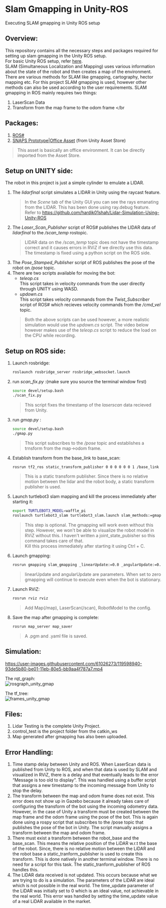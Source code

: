 # Slam Gmapping in Unity-ROS
Executing SLAM gmapping in Unity ROS setup

## Overview:
This repository contains all the necessary steps and packages required for setting up slam gmapping in the Unity ROS setup.</br>
For basic Unity ROS setup, refer [here](https://github.com/hardik01shah/Unity-ROS-Basic-Simulation).
</br>
SLAM (Simultaneous Localization and Mapping) uses various information about the state of the robot and then creates a map of the environment. There are various methods for SLAM like gmapping, cartography, hector mapping etc. For this project SLAM gmapping is used, however other methods can also be used according to the user requirements. SLAM gmapping in ROS mainly requires two things:
1. LaserScan Data 
2. Transform from the map frame to the odom frame
</br
## Packages:
1. [ROS#](https://github.com/siemens/ros-sharp)
2. [SNAPS Prototype|Office Asset](https://assetstore.unity.com/packages/3d/environments/snaps-prototype-office-137490) (from Unity Asset Store)
  >This asset is basically an office environment. It can be directly imported from the Asset Store.

## Setup on UNITY side:
The robot in this project is just a simple cylinder to emulate a LIDAR. 

1. The _lidarfinal_ script simulates a LIDAR in Unity using the raycast feature.
    >In the _Scene_ tab of the Unity GUI you can see the rays emanating from the LIDAR. This has been done using ray.debug feature. </br>
    >Refer to https://github.com/hardik01shah/Lidar-Simulation-Using-Unity-ROS
2. The _Laser_Scan_Publisher_ script of ROS# publishes the LIDAR data of _lidarfinal_ to the _/scan_temp_ rostopic.
    > LIDAR data on the _/scan_temp_ topic does not have the timestamp correct and it causes errors in RViZ if we directly use this data. The timestamp is fixed
    > using a python script on the ROS side.
3. The _Pose_Stamped_Publisher_ script of ROS publishes the pose of the robot on _/pose_ topic.
4. There are two scripts available for moving the bot:
    - _teleop.cs_  
      This script takes in velocity commands from the user directly through UNITY using WASD.
    - _updown.cs_  
      This script takes velocity commands from the _Twist_Subscriber_ script of ROS# which recieves velocity commands from the _/cmd_vel_ topic.
    >Both the above scripts can be used however, a more realistic simulation would use the _updown.cs_ script. The video below however makes use of the
    >_teleop.cs_ script to reduce the load on the CPU while recording.

## Setup on ROS side:
1. Launch rosbridge:
    ```sh
    roslaunch rosbridge_server rosbridge_websocket.launch
    ```
2. run _scan_fix.py_ :(make sure you source the terminal window first)
    ```sh
    source devel/setup.bash
    ./scan_fix.py
    ```
    >This script fixes the timestamp of the _laserscan_ data recieved from Unity.
3. run _gmap.py_ :
    ```sh
    source devel/setup.bash
    ./gmap.py
    ```
    >This script subscribes to the _/pose_ topic and establishes a trnsform from the map->odom frame.
4. Establish transform from the base_link to base_scan:
    ```sh
    rosrun tf2_ros static_transform_publisher 0 0 0 0 0 0 1 /base_link /base_scan
    ```
    >This is a static transform publisher. Since there is no relative motion between the lidar and the robot body, a static transform 
    >publisher is used.
5. Launch turtlebot3 slam mapping and kill the process immediately after starting it:
    ```sh
    export TURTLEBOT3_MODEL=waffle_pi
    roslaunch turtlebot3_slam turtlebot3_slam.launch slam_methods:=gmapping
    ```
    >This step is optional. The gmapping will work even without this step. However, we won't be able to visualize the robot model in RViZ
    >without this. I haven't written a joint_state_pubisher so this command takes care of that.</br>
    >Kill this process immediately after starting it using Ctrl + C.
6. Launch gmapping:
    ```sh
    rosrun gmapping slam_gmapping _linearUpdate:=0.0 _angularUpdate:=0.0
    ```
    >linearUpdate and angularUpdate are parameters. When set to zero gmapping will continue to execute even when the bot is stationary.
7. Launch RViZ:
    ```sh
    rosrun rviz rviz
    ```
    >Add Map(/map), LaserScan(/scan), RobotModel to the config. 
8. Save the map after gmapping is complete:
    ```sh
    rosrun map_server map_saver
    ```
    >A .pgm and .yaml file is saved.

## Simulation:
https://user-images.githubusercontent.com/61026273/119598940-93de5b80-be01-11eb-80e5-bb9aa4f787a7.mp4

The rqt_graph:</br>
![rosgraph_unity_gmap](https://user-images.githubusercontent.com/61026273/119598976-ad7fa300-be01-11eb-9eb9-9d0ce6255dbe.png)

The tf_tree:</br>
![frames_unity_gmap](https://user-images.githubusercontent.com/61026273/119598996-b53f4780-be01-11eb-8522-c2c0e78b1d67.png)

## Files:
1. Lidar Testing is the complete Unity Project.
2. control_test is the project folder from the catkin_ws
3. Map generated after gmapping has also been uploaded.

## Error Handling:
1. Time stamp delay between Unity and ROS. When LaserScan data is published from Unity to ROS, and when that data is used by SLAM and visualized in RViZ, there is a delay and that eventually leads to the error “Message is too old to display”. This was handled using a buffer script that assigns a new timestamp to the incoming message from Unity to stop the delay.
2. The transform between the map and odom frame does not exist. This error does not show up in Gazebo because it already takes care of configuring the transform of the bot using the incoming odometry data. However, in the case of Unity a transform must be created between the map frame and the odom frame using the pose of the bot. This is again done using a rospy script that subscribes to the /pose topic that publishes the pose of the bot in Unity. The script manually assigns a transform between the map and odom frame.
3. There must exist a transform between the robot_base and the base_scan. This means the relative position of the LiDAR w.r.t the base of the robot. Since, there is no relative motion between the LiDAR and the robot base a static_tranform_publisher is used to create this transform. This is done natively in another terminal window. There is no need for a script for this task. The static_tranform_publisher of ROS handles this. 
4. The LiDAR data received is not updated. This occurs because what we are trying to do is a simulation. The parameters of the LiDAR are ideal which is not possible in the real world. The time_update parameter of the LiDAR was initially set to 0 which is an ideal value, not achievable in the real world. This error was handled by setting the time_update value of a real LiDAR available in the market. 
